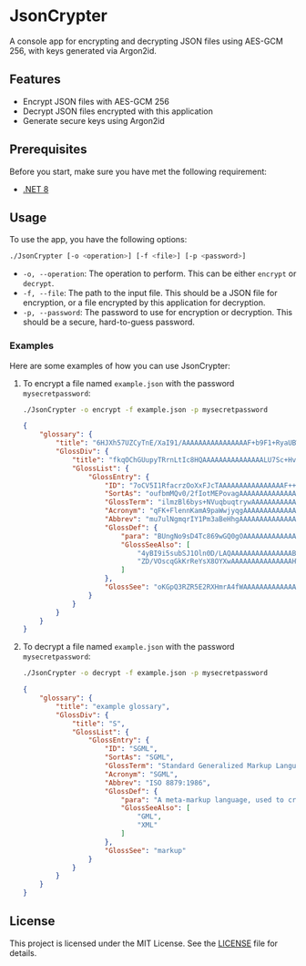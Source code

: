 # JsonCrypter

A console app for encrypting and decrypting JSON files using AES-GCM 256, with keys generated via Argon2id.

## Features

- Encrypt JSON files with AES-GCM 256
- Decrypt JSON files encrypted with this application
- Generate secure keys using Argon2id

## Prerequisites

Before you start, make sure you have met the following requirement:

- [.NET 8](https://dotnet.microsoft.com/en-us/download)

## Usage

To use the app, you have the following options:

```bash
./JsonCrypter [-o <operation>] [-f <file>] [-p <password>]
```

- `-o, --operation`: The operation to perform. This can be either `encrypt` or `decrypt`.
- `-f, --file`: The path to the input file. This should be a JSON file for encryption, or a file encrypted by this application for decryption.
- `-p, --password`: The password to use for encryption or decryption. This should be a secure, hard-to-guess password.

### Examples

Here are some examples of how you can use JsonCrypter:

1. To encrypt a file named `example.json` with the password `mysecretpassword`:

    ```bash
    ./JsonCrypter -o encrypt -f example.json -p mysecretpassword
    ```

    ```json
    {
        "glossary": {
            "title": "6HJXh57UZCyTnE/XaI91/AAAAAAAAAAAAAAAAF+b9F1+RyaUBWYppkYHva4VgkI05gwxgLreSdx2SY1T",
            "GlossDiv": {
                "title": "fkqOChGUupyTRrnLtIc8HQAAAAAAAAAAAAAAALU7Sc+HvZj3TjFTNXoxLm1e",
                "GlossList": {
                    "GlossEntry": {
                        "ID": "7oCV5I1RfacrzOoXxFJcTAAAAAAAAAAAAAAAAF++xpALQ+G/YrpwPKqQMw1EBMCQ",
                        "SortAs": "oufbmMQv0/2fIotMEPovagAAAAAAAAAAAAAAAEXyogJNwz3RQrVxiSabHPqxgA5S",
                        "GlossTerm": "ilmzBl6bys+NVuqbuqtrywAAAAAAAAAAAAAAANrHSNBNteNyXYG3aJX2KM11i/6/dUcELcnBdFyF5kDZ0p7Ixl18aqroqFCSYYC2VXX+COQ=",
                        "Acronym": "qFK+FlennKamA9paWwjyqgAAAAAAAAAAAAAAADIgpwUitWyz/sEbs8+Ah0C+IeUI",
                        "Abbrev": "mu7ulNgmqrIY1Pm3aBeHhgAAAAAAAAAAAAAAAAJA8QdQSdjPa6d6lL94bMJlAIEj9o/CP9KgHcb5",
                        "GlossDef": {
                            "para": "BUngNo9sD4Tc869wGQ0gOAAAAAAAAAAAAAAAABHgDd2n+E/M3Llt1sIrzfDx5t4rO1uRPZY1OaQiYmcV5SY2loxj4NZq1JyxzzpmN6aHi6/sNCSaSgVvkpib4UjiZ/AkOCs9v4NxQmQYE8cqoLtFe8k2ifQ=",
                            "GlossSeeAlso": [
                                "4yBI9i5subSJ1Oln0D/LAQAAAAAAAAAAAAAAABsJi4cG/wt2UvuB74qWl9xFkNk=",
                                "ZD/VOscqGkKrReYsX8OYXwAAAAAAAAAAAAAAAHWKnlVHT4/wBTxnBOUZCVztRgU="
                            ]
                        },
                        "GlossSee": "oKGpQ3RZR5E2RXHmrA4fWAAAAAAAAAAAAAAAANqPfodruVIswyrtiXsmlp5ljx2MziM="
                    }
                }
            }
        }
    }
    ```

2. To decrypt a file named `example.json` with the password `mysecretpassword`:

    ```bash
    ./JsonCrypter -o decrypt -f example.json -p mysecretpassword
    ```

    ```json
    {
        "glossary": {
            "title": "example glossary",
            "GlossDiv": {
                "title": "S",
                "GlossList": {
                    "GlossEntry": {
                        "ID": "SGML",
                        "SortAs": "SGML",
                        "GlossTerm": "Standard Generalized Markup Language",
                        "Acronym": "SGML",
                        "Abbrev": "ISO 8879:1986",
                        "GlossDef": {
                            "para": "A meta-markup language, used to create markup languages such as DocBook.",
                            "GlossSeeAlso": [
                                "GML",
                                "XML"
                            ]
                        },
                        "GlossSee": "markup"
                    }
                }
            }
        }
    }
    ```

## License

This project is licensed under the MIT License. See the [LICENSE](LICENSE) file for details.
